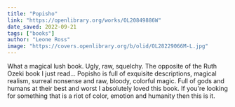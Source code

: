 ```yaml
---
title: "Popisho"
link: "https://openlibrary.org/works/OL20849886W"
date_saved: 2022-09-21
tags: ["books"]
author: "Leone Ross"
image: "https://covers.openlibrary.org/b/olid/OL28229066M-L.jpg"
---
```


What a magical lush book. Ugly, raw, squelchy. The opposite of the Ruth Ozeki book I just read... Popisho is full of exquisite descriptions, magical realism, surreal nonsense and raw, bloody, colorful magic. Full of gods and humans at their best and worst I absolutely loved this book. If you're looking for something that is a riot of color, emotion and humanity then this is it.
